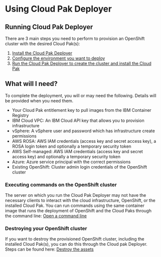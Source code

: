 # Using Cloud Pak Deployer

## Running Cloud Pak Deployer
There are 3 main steps you need to perform to provision an OpenShift cluster with the desired Cloud Pak(s):

1. [Install the Cloud Pak Deployer](../../../05-install/install)
2. [Configure the environment you want to deploy](../../../10-use-deployer/2-configure/configure)
3. [Run the Cloud Pak Deployer to create the cluster and install the Cloud Pak](../../../10-use-deployer/3-run/run)

## What will I need?
To complete the deployment, you will or may need the following. Details will be provided when you need them.

* Your Cloud Pak entitlement key to pull images from the IBM Container Registry
* IBM Cloud VPC: An IBM Cloud API key that allows you to provision infrastructure
* vSphere: A vSphere user and password which has infrastructure create permissions
* AWS ROSA: AWS IAM credentials (access key and secret access key), a ROSA login token and optionally a temporary security token
* AWS Self-managed: AWS IAM credentials (access key and secret access key) and optionally a temporary security token
* Azure: Azure service principal with the correct permissions
* Existing OpenShift: Cluster admin login credentials of the OpenShift cluster

### Executing commands on the OpenShift cluster
The server on which you run the Cloud Pak Deployer may not have the necessary clients to interact with the cloud infrastructure, OpenShift, or the installed Cloud Pak. You can run commands using the same container image that runs the deployment of OpenShift and the Cloud Paks through the command line: [Open a command line](7-command/command)

### Destroying your OpenShift cluster
If you want to destroy the provisioned OpenShift cluster, including the installed Cloud Pak(s), you can do this through the Cloud pak Deployer. Steps can be found here: [Destroy the assets](../9-destroy/destroy)
